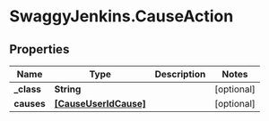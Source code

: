 # SwaggyJenkins.CauseAction

## Properties
Name | Type | Description | Notes
------------ | ------------- | ------------- | -------------
**_class** | **String** |  | [optional] 
**causes** | [**[CauseUserIdCause]**](CauseUserIdCause.md) |  | [optional] 


